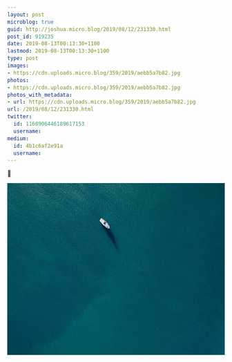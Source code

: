 ```yaml
---
layout: post
microblog: true
guid: http://joshua.micro.blog/2019/08/12/231330.html
post_id: 919235
date: 2019-08-13T00:13:30+1100
lastmod: 2019-08-13T00:13:30+1100
type: post
images:
- https://cdn.uploads.micro.blog/359/2019/aebb5a7b82.jpg
photos:
- https://cdn.uploads.micro.blog/359/2019/aebb5a7b82.jpg
photos_with_metadata:
- url: https://cdn.uploads.micro.blog/359/2019/aebb5a7b82.jpg
url: /2019/08/12/231330.html
twitter:
  id: 1160906446189617153
  username: 
medium:
  id: 4b1c6af2e91a
  username: 
---
```

🚤

<img src="uploads/2019/aebb5a7b82.jpg" width="600" height="398" alt="" />
